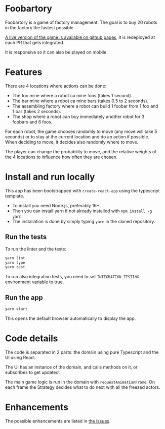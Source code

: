 # Foobartory

Foobartory is a game of factory management. The goal is to buy 20 robots in the factory the fastest possible.

[A live version of the game is available on github pages](https://mkrtchian.github.io/foobartory/), it is redeployed at each PR that gets integrated.

It is responsive so it can also be played on mobile.

# Features

There are 4 locations where actions can be done:

- The foo mine where a robot ca mine foos (takes 1 second).
- The bar mine where a robot ca mine bars (takes 0.5 to 2 seconds).
- The assembling factory where a robot can build 1 foobar from 1 foo and 1 bar (takes 2 seconds).
- The shop where a robot can buy immediately another robot for 3 foobars and 6 foos.

For each robot, the game chooses randomly to move (any move will take 5 seconds) or to stay at the current location and do an action if possible. When deciding to move, it decides also randomly where to move.

The player can change the probability to move, and the relative weights of the 4 locations to influence how often they are chosen.

# Install and run locally

This app has been bootstrapped with `create-react-app` using the typescript template.

- To install you need Node.js, preferably 16+.
- Then you can install yarn if not already installed with `npm install -g yarn`.
- The installation is done by simply typing `yarn` in the cloned repository.

## Run the tests

To run the linter and the tests:

```bash
yarn lint
yarn type
yarn test
```

To run also integration tests, you need to set `INTEGRATION_TESTING` environment variable to true.

## Run the app

```bash
yarn start
```

This opens the default browser automatically to display the app.

# Code details

The code is separated in 2 parts: the domain using pure Typescript and the UI using React.

The UI has an instance of the domain, and calls methods on it, or subscribes to get updated.

The main game logic is run in the domain with `requestAnimationFrame`. On each frame the Strategy decides what to do next with all the freezed actors.

# Enhancements

The possible enhancements are listed in [the issues](https://github.com/mkrtchian/foobartory/issues).
